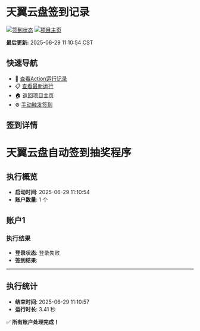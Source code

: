 # 天翼云盘签到记录

[![签到状态](https://github.com/filosefer/189pan/actions/workflows/main.yml/badge.svg)](https://github.com/filosefer/189pan/actions/workflows/main.yml) [![项目主页](https://img.shields.io/badge/GitHub-项目主页-blue?logo=github)](https://github.com/filosefer/189pan)

**最后更新:** 2025-06-29 11:10:54 CST

## 快速导航

- 🔄 [查看Action运行记录](https://github.com/filosefer/189pan/actions)
- 📋 [查看最新运行](https://github.com/filosefer/189pan/actions/runs/15950921812)
- 🏠 [返回项目主页](https://github.com/filosefer/189pan)
- ⚙️ [手动触发签到](https://github.com/filosefer/189pan/actions/workflows/main.yml)

## 签到详情

# 天翼云盘自动签到抽奖程序

## 执行概览
- **启动时间**: 2025-06-29 11:10:54
- **账户数量**: 1 个

## 账户1
### 执行结果
- **登录状态**: 登录失败
- **签到结果**: 

---
## 执行统计
- **结束时间**: 2025-06-29 11:10:57
- **运行时长**: 3.41 秒

✅ **所有账户处理完成！**
